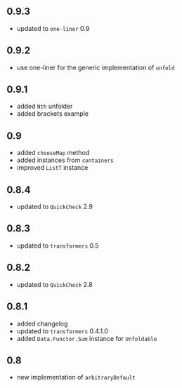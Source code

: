 0.9.3
-----
* updated to `one-liner` 0.9

0.9.2
-----
* use one-liner for the generic implementation of `unfold`

0.9.1
-----
* added `Nth` unfolder
* added brackets example

0.9
---
* added `chooseMap` method
* added instances from `containers`
* improved `ListT` instance

0.8.4
-----
* updated to `QuickCheck` 2.9

0.8.3
-----
* updated to `transformers` 0.5

0.8.2
-----
* updated to `QuickCheck` 2.8

0.8.1
-----
* added changelog
* updated to `transformers` 0.4.1.0
* added `Data.Functor.Sum` instance for `Unfoldable`

0.8
---
* new implementation of `arbitraryDefault`
